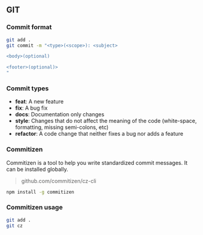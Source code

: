 ## GIT

### Commit format

```bash
git add .
git commit -m "<type>(<scope>): <subject>

<body>(optional)

<footer>(optional)>
"
```

### Commit types

- **feat**: A new feature
- **fix**: A bug fix
- **docs**: Documentation only changes
- **style**: Changes that do not affect the meaning of the code (white-space, formatting, missing semi-colons, etc)
- **refactor**: A code change that neither fixes a bug nor adds a feature

### Commitizen

Commitizen is a tool to help you write standardized commit messages. It can be installed globally.

> github.com/commitizen/cz-cli

```bash
npm install -g commitizen
```

### Commitizen usage

```bash
git add .
git cz
```
